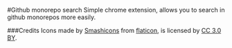 
#Github monorepo search
Simple chrome extension, allows you to search in github monorepos more easily.


###Credits
Icons made by [Smashicons](https://www.flaticon.com/authors/smashicons) from [flaticon](https://www.flaticon.com), is licensed by [CC 3.0 BY](http://creativecommons.org/licenses/by/3.0/).